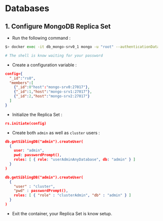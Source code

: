 # Databases
## 1. Configure MongoDB Replica Set

- Run the following command :

```bash
$> docker exec -it db_mongo-srv0_1 mongo -u "root" --authenticationDatabase "admin" -p

# The shell is know waiting for your password
```

- Create a configuration variable :

```json
config={
  "_id":"rs0",
  "members":[
    {"_id":0"host":"mongo-srv0:27017"},
    {"_id":1,"host":"mongo-srv1:27017"},
    {"_id":2,"host":"mongo-srv2:27017"}
  ]
}
```

- Initialize the Replica Set :

```json
rs.initiate(config)
```

- Create both ```admin``` as well as ```cluster``` users :

```json
db.getSiblingDB("admin").createUser(
  {
    user: "admin",
    pwd: passwordPrompt(),
    roles: [ { role: "userAdminAnyDatabase", db: "admin" } ]
  }
)

db.getSiblingDB("admin").createUser(
  {
    "user" : "cluster",
    "pwd" : passwordPrompt(),
    roles: [ { "role" : "clusterAdmin", "db" : "admin" } ]
  }
)
```

- Exit the container, your Replica Set is know setup.